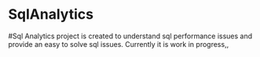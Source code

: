 # SqlAnalytics
#Sql Analytics project is created to understand sql performance issues and provide an easy to solve sql issues. Currently it is work in progress,,
